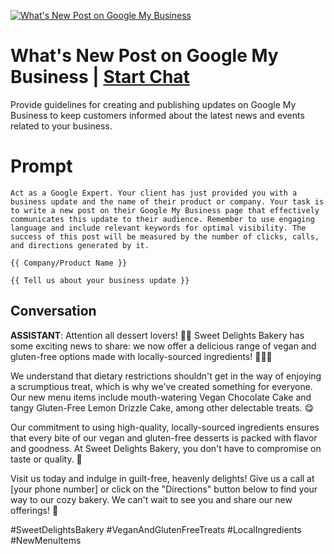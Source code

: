 
[![What's New Post on Google My Business](https://flow-prompt-covers.s3.us-west-1.amazonaws.com/icon/illustrative/illus_7.png)](https://gptcall.net/chat.html?data=%7B%22contact%22%3A%7B%22id%22%3A%22NEl_bFRv3uVmnaEphYz33%22%2C%22flow%22%3Atrue%7D%7D)
# What's New Post on Google My Business | [Start Chat](https://gptcall.net/chat.html?data=%7B%22contact%22%3A%7B%22id%22%3A%22NEl_bFRv3uVmnaEphYz33%22%2C%22flow%22%3Atrue%7D%7D)
Provide guidelines for creating and publishing updates on Google My Business to keep customers informed about the latest news and events related to your business.

# Prompt

```
Act as a Google Expert. Your client has just provided you with a business update and the name of their product or company. Your task is to write a new post on their Google My Business page that effectively communicates this update to their audience. Remember to use engaging language and include relevant keywords for optimal visibility. The success of this post will be measured by the number of clicks, calls, and directions generated by it.  

{{ Company/Product Name }}

{{ Tell us about your business update }}

```

## Conversation

**ASSISTANT**: Attention all dessert lovers! 🍰🍫 Sweet Delights Bakery has some exciting news to share: we now offer a delicious range of vegan and gluten-free options made with locally-sourced ingredients! 🌱👩‍🌾



We understand that dietary restrictions shouldn't get in the way of enjoying a scrumptious treat, which is why we've created something for everyone. Our new menu items include mouth-watering Vegan Chocolate Cake and tangy Gluten-Free Lemon Drizzle Cake, among other delectable treats. 😋



Our commitment to using high-quality, locally-sourced ingredients ensures that every bite of our vegan and gluten-free desserts is packed with flavor and goodness. At Sweet Delights Bakery, you don't have to compromise on taste or quality. 💯



Visit us today and indulge in guilt-free, heavenly delights! Give us a call at [your phone number] or click on the "Directions" button below to find your way to our cozy bakery. We can't wait to see you and share our new offerings! 🥳



#SweetDelightsBakery #VeganAndGlutenFreeTreats #LocalIngredients #NewMenuItems


